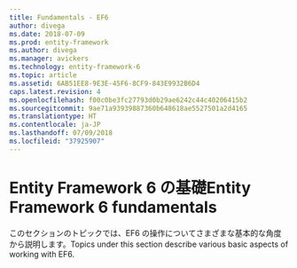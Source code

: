 ```yaml
---
title: Fundamentals - EF6
author: divega
ms.date: 2018-07-09
ms.prod: entity-framework
ms.author: divega
ms.manager: avickers
ms.technology: entity-framework-6
ms.topic: article
ms.assetid: 6AB51EE8-9E3E-45F6-8CF9-843E9932B6D4
caps.latest.revision: 4
ms.openlocfilehash: f00c0be3fc27793d0b29ae6242c44c40206415b2
ms.sourcegitcommit: 9ae71a93939887360b648618ae5527501a2d4165
ms.translationtype: HT
ms.contentlocale: ja-JP
ms.lasthandoff: 07/09/2018
ms.locfileid: "37925907"
---
```

# <a name="entity-framework-6-fundamentals"></a><span data-ttu-id="45f00-102">Entity Framework 6 の基礎</span><span class="sxs-lookup"><span data-stu-id="45f00-102">Entity Framework 6 fundamentals</span></span>
<span data-ttu-id="45f00-103">このセクションのトピックでは、EF6 の操作についてさまざまな基本的な角度から説明します。</span><span class="sxs-lookup"><span data-stu-id="45f00-103">Topics under this section describe various basic aspects of working with EF6.</span></span>
